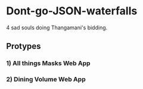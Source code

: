 # Dont-go-JSON-waterfalls
4 sad souls doing Thangamani's bidding.
## Protypes
### 1) All things Masks Web App

### 2) Dining Volume Web App
